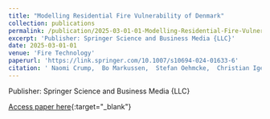 ```yaml
---
title: "Modelling Residential Fire Vulnerability of Denmark"
collection: publications
permalink: /publication/2025-03-01-01-Modelling-Residential-Fire-Vulnerability-of-Denmark
excerpt: 'Publisher: Springer Science and Business Media {LLC}'
date: 2025-03-01-01
venue: 'Fire Technology'
paperurl: 'https://link.springer.com/10.1007/s10694-024-01633-6'
citation: ' Naomi Crump,  Bo Markussen,  Stefan Oehmcke,  Christian Igel,  Hans Skov-Petersen,  Patrik Karlsson, &quot;Modelling Residential Fire Vulnerability of Denmark.&quot; Fire Technology, 2025-03.'
---
```

Publisher: Springer Science and Business Media {LLC}

[Access paper here](https://link.springer.com/10.1007/s10694-024-01633-6){:target="_blank"}
